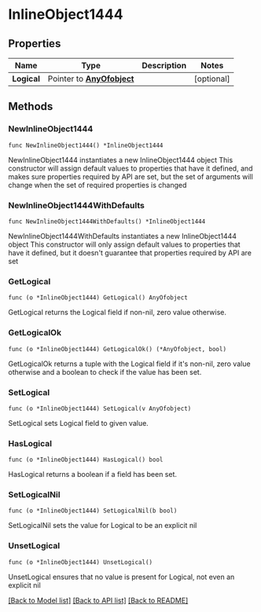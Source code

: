 # InlineObject1444

## Properties

Name | Type | Description | Notes
------------ | ------------- | ------------- | -------------
**Logical** | Pointer to [**AnyOfobject**](anyOf&lt;object&gt;.md) |  | [optional] 

## Methods

### NewInlineObject1444

`func NewInlineObject1444() *InlineObject1444`

NewInlineObject1444 instantiates a new InlineObject1444 object
This constructor will assign default values to properties that have it defined,
and makes sure properties required by API are set, but the set of arguments
will change when the set of required properties is changed

### NewInlineObject1444WithDefaults

`func NewInlineObject1444WithDefaults() *InlineObject1444`

NewInlineObject1444WithDefaults instantiates a new InlineObject1444 object
This constructor will only assign default values to properties that have it defined,
but it doesn't guarantee that properties required by API are set

### GetLogical

`func (o *InlineObject1444) GetLogical() AnyOfobject`

GetLogical returns the Logical field if non-nil, zero value otherwise.

### GetLogicalOk

`func (o *InlineObject1444) GetLogicalOk() (*AnyOfobject, bool)`

GetLogicalOk returns a tuple with the Logical field if it's non-nil, zero value otherwise
and a boolean to check if the value has been set.

### SetLogical

`func (o *InlineObject1444) SetLogical(v AnyOfobject)`

SetLogical sets Logical field to given value.

### HasLogical

`func (o *InlineObject1444) HasLogical() bool`

HasLogical returns a boolean if a field has been set.

### SetLogicalNil

`func (o *InlineObject1444) SetLogicalNil(b bool)`

 SetLogicalNil sets the value for Logical to be an explicit nil

### UnsetLogical
`func (o *InlineObject1444) UnsetLogical()`

UnsetLogical ensures that no value is present for Logical, not even an explicit nil

[[Back to Model list]](../README.md#documentation-for-models) [[Back to API list]](../README.md#documentation-for-api-endpoints) [[Back to README]](../README.md)


